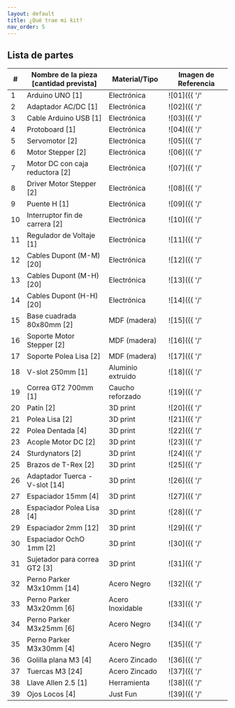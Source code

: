 ```yaml
---
layout: default
title: ¿Qué trae mi kit?
nav_order: 5
---
```



## Lista de partes

| #  | Nombre de la pieza <br> [cantidad prevista] | Material/Tipo      |  Imagen de Referencia  |
| -- | ------------------------------------------- | ----------------- | -- |
| 1  | Arduino UNO [1]                           | Electrónica       | ![01]({{ '/' | relative_url }}assets/images/parts/01.png) |
| 2  | Adaptador AC/DC [1]                       | Electrónica       | ![02]({{ '/' | relative_url }}assets/images/parts/02.png) |
| 3  | Cable Arduino USB [1]                     | Electrónica       | ![03]({{ '/' | relative_url }}assets/images/parts/03.png) |
| 4  | Protoboard [1]                            | Electrónica       | ![04]({{ '/' | relative_url }}assets/images/parts/04.png) |
| 5  | Servomotor [2]                            | Electrónica       | ![05]({{ '/' | relative_url }}assets/images/parts/05.png) |
| 6  | Motor Stepper [2]                         | Electrónica       | ![06]({{ '/' | relative_url }}assets/images/parts/06.png) |
| 7  | Motor DC con caja reductora [2]           | Electrónica       | ![07]({{ '/' | relative_url }}assets/images/parts/07.png) |
| 8  | Driver Motor Stepper [2]                  | Electrónica       | ![08]({{ '/' | relative_url }}assets/images/parts/08.png) |
| 9  | Puente H [1]                              | Electrónica       | ![09]({{ '/' | relative_url }}assets/images/parts/09.png) |
| 10 | Interruptor fin de carrera [2]            | Electrónica       | ![10]({{ '/' | relative_url }}assets/images/parts/10.png) |
| 11 | Regulador de Voltaje [1]                  | Electrónica       | ![11]({{ '/' | relative_url }}assets/images/parts/11.png) |
| 12 | Cables Dupont (M-M) [20]                  | Electrónica       | ![12]({{ '/' | relative_url }}assets/images/parts/12.png) |
| 13 | Cables Dupont (M-H) [20]                  | Electrónica       | ![13]({{ '/' | relative_url }}assets/images/parts/13.png) |
| 14 | Cables Dupont (H-H) [20]                  | Electrónica       | ![14]({{ '/' | relative_url }}assets/images/parts/14.png) |
| 15 | Base cuadrada 80x80mm [2]                 | MDF (madera)      | ![15]({{ '/' | relative_url }}assets/images/parts/15.png) |
| 16 | Soporte Motor Stepper [2]                 | MDF (madera)      | ![16]({{ '/' | relative_url }}assets/images/parts/16.png) |
| 17 | Soporte Polea Lisa [2]                    | MDF (madera)      | ![17]({{ '/' | relative_url }}assets/images/parts/17.png) |
| 18 | V-slot 250mm [1]                          | Aluminio extruido | ![18]({{ '/' | relative_url }}assets/images/parts/18.png) |
| 19 | Correa GT2 700mm [1]                      | Caucho reforzado  | ![19]({{ '/' | relative_url }}assets/images/parts/19.png) |
| 20 | Patín [2]                                 | 3D print          | ![20]({{ '/' | relative_url }}assets/images/parts/20.png) |
| 21 | Polea Lisa [2]                            | 3D print          | ![21]({{ '/' | relative_url }}assets/images/parts/21.png) |
| 22 | Polea Dentada [4]                         | 3D print          | ![22]({{ '/' | relative_url }}assets/images/parts/22.png) |
| 23 | Acople Motor DC [2]                       | 3D print          | ![23]({{ '/' | relative_url }}assets/images/parts/23.png) |
| 24 | Sturdynators [2]                          | 3D print          | ![24]({{ '/' | relative_url }}assets/images/parts/24.png) |
| 25 | Brazos de T-Rex [2]                       | 3D print          | ![25]({{ '/' | relative_url }}assets/images/parts/25.png) |
| 26 | Adaptador Tuerca - V-slot [14]            | 3D print          | ![26]({{ '/' | relative_url }}assets/images/parts/26.png) |
| 27 | Espaciador 15mm [4]                       | 3D print          | ![27]({{ '/' | relative_url }}assets/images/parts/27.png) |
| 28 | Espaciador Polea Lisa [4]                 | 3D print          | ![28]({{ '/' | relative_url }}assets/images/parts/28.png) |
| 29 | Espaciador 2mm [12]                       | 3D print          | ![29]({{ '/' | relative_url }}assets/images/parts/29.png) |
| 30 | Espaciador OchO 1mm [2]                   | 3D print          | ![30]({{ '/' | relative_url }}assets/images/parts/30.png) |
| 31 | Sujetador para correa GT2 [3]             | 3D print          | ![31]({{ '/' | relative_url }}assets/images/parts/31.png) |
| 32 | Perno Parker M3x10mm [14]                 | Acero Negro       | ![32]({{ '/' | relative_url }}assets/images/parts/32.png) |
| 33 | Perno Parker M3x20mm [6]                  | Acero Inoxidable  | ![33]({{ '/' | relative_url }}assets/images/parts/33.png) |
| 34 | Perno Parker M3x25mm [6]                  | Acero Negro       | ![34]({{ '/' | relative_url }}assets/images/parts/34.png) |
| 35 | Perno Parker M3x30mm [4]                  | Acero Negro       | ![35]({{ '/' | relative_url }}assets/images/parts/35.png) |
| 36 | Golilla plana M3 [4]                      | Acero Zincado     | ![36]({{ '/' | relative_url }}assets/images/parts/36.png) |
| 37 | Tuercas M3 [24]                           | Acero Zincado     | ![37]({{ '/' | relative_url }}assets/images/parts/37.png) |
| 38 | Llave Allen 2.5 [1]                       | Herramienta       | ![38]({{ '/' | relative_url }}assets/images/parts/38.png) |
| 39 | Ojos Locos [4]                            | Just Fun          | ![39]({{ '/' | relative_url }}assets/images/parts/39.png) |